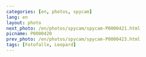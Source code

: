 ```yaml
---
categories: [en, photos, spycam]
lang: en
layout: photo
next_photo: /en/photos/spycam/spycam-P0000421.html
picname: P0000420
prev_photo: /en/photos/spycam/spycam-P0000423.html
tags: [Fotofalle, Leopard]
---
```

